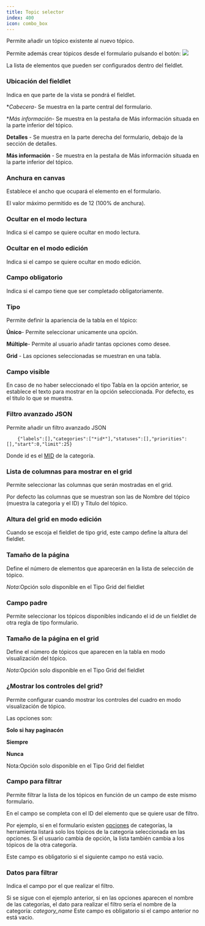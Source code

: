 ```yaml
---
title: Topic selector
index: 400
icon: combo_box
---
```


Permite añadir un tópico existente al nuevo tópico.

Permite además crear tópicos desde el formulario pulsando el botón: <img src="/static/images/icons/add.gif" />

La lista de elementos que pueden ser configurados dentro del fieldlet.


### Ubicación del fieldlet
Indica en que parte de la vista se pondrá el fieldlet.

**Cabecera*- Se muestra en la parte central del formulario.

**Más información*- Se muestra en la pestaña de Más información situada en la parte inferior del tópico.

**Detalles** - Se muestra en la parte derecha del formulario, debajo de la sección de detalles.

**Más información** - Se muestra en la pestaña de Más información situada en la parte inferior del tópico.

### Anchura en canvas

Establece el ancho que ocupará el elemento en el formulario.

El valor máximo permitido es de 12 (100% de anchura).


### Ocultar en el modo lectura

Indica si el campo se quiere ocultar en modo lectura.


### Ocultar en el modo edición

Indica si el campo se quiere ocultar en modo edición.


### Campo obligatorio

Indica si el campo tiene que ser completado obligatoriamente.


### Tipo

Permite definir la apariencia de la tabla en el tópico:

**Único**- Permite seleccionar unicamente una opción.

**Múltiple**- Permite al usuario añadir tantas opciones como desee.

**Grid** - Las opciones seleccionadas se muestran en una tabla.

### Campo visible

En caso de no haber seleccionado el tipo Tabla en la opción anterior, se establece el texto para mostrar en la opción seleccionada.
Por defecto, es el titulo lo que se muestra.


### Filtro avanzado JSON

Permite añadir un filtro avanzado JSON


        {"labels":[],"categories":["*id*"],"statuses":[],"priorities":[],"start":0,"limit":25}


Donde id es el [MID](concepts/mid) de la categoría.



### Lista de columnas para mostrar en el grid

Permite seleccionar las columnas que serán mostradas en el grid.

Por defecto las columnas que se muestran son las de Nombre del tópico (muestra la categoria y el ID) y Título del tópico.

### Altura del grid en modo edición

Cuando se escoja el fieldlet de tipo grid, este campo define la altura del fieldlet.


### Tamaño de la página

Define el número de elementos que aparecerán en la lista de selección de tópico.

*Nota*:Opción solo disponible en el Tipo Grid del fieldlet


### Campo padre

Permite seleccionar los tópicos disponibles indicando el id de un fieldlet de otra regla de tipo formulario.


### Tamaño de la página en el grid

Define el número de tópicos que aparecen en la tabla en modo visualización del tópico.

*Nota*:Opción solo disponible en el Tipo Grid del fieldlet


### ¿Mostrar los controles del grid?

Permite configurar cuando mostrar los controles del cuadro en modo visualización de tópico.

Las opciones son:

**Solo si hay paginacón**

**Siempre**

**Nunca**

Nota:Opción solo disponible en el Tipo Grid del fieldlet

### Campo para filtrar
Permite filtrar la lista de los tópicos en función de un campo de este mismo formulario.

En el campo se completa con el ID del elemento que se quiere usar de filtro.

Por ejemplo, si en el formulario existen [opciones](rules/palette/fieldlets/Pills) de categorías, la herramienta listará solo los tópicos de la categoría seleccionada en las opciones. Si el usuario cambia de opción, la lista también cambia a los tópicos de la otra categoría.

Este campo es obligatorio si el siguiente campo no está vacio.

### Datos para filtrar

Indica el campo por el que realizar el filtro.

Si se sigue con el ejemplo anterior, si en las opciones aparecen el nombre de las categorías, el dato para realizar el filtro sería el nombre de la categoría: *category_name* Este campo es obligatorio si el campo anterior no está vacio.
